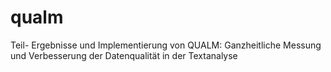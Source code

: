 # qualm
Teil- Ergebnisse und Implementierung von QUALM: Ganzheitliche Messung und Verbesserung der Datenqualität in der Textanalyse
